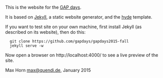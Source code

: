 This is the website for the [GAP days](http://gapdays.de/gapdays2015-fall).

It is based on [Jekyll](http://jekyllrb.com/), a static website generator,
and the [hyde](https://github.com/poole/hyde/) template.

If you want to test site on your own machine, first install Jekyll (as
described on its website), then do this:
```
  git clone https://github.com/gapdays/gapdays2015-fall
  jekyll serve -w
```
Now open a browser on http://localhost:4000/ to see a live preview
of the site.


Max Horn <max@quendi.de>, January 2015
